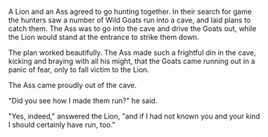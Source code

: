 A Lion and an Ass agreed to go hunting together. In their search
for game the hunters saw a number of Wild Goats run into a cave,
and laid plans to catch them. The Ass was to go into the cave and
drive the Goats out, while the Lion would stand at the entrance
to strike them down.

The plan worked beautifully. The Ass made such a frightful din in
the cave, kicking and braying with all his might, that the Goats
came running out in a panic of fear, only to fall victim to the
Lion.

The Ass came proudly out of the cave.

"Did you see how I made them run?" he said.

"Yes, indeed," answered the Lion, "and if I had not known you and
your kind I should certainly have run, too."
